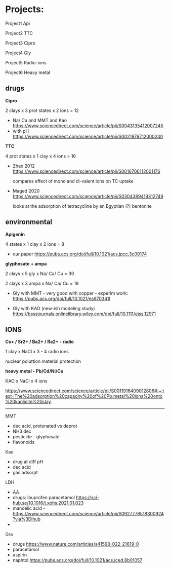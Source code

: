 # Projects:



Project1 Api

Project2 TTC

Project3 Cipro

Project4 Gly

Project5 Radio-ions

Project6 Heavy metal





## drugs

**Cipro**

2 clays x 3 prot states x 2 ions = 12

- Na/ Ca and MMT and Kao  https://www.sciencedirect.com/science/article/pii/S0043135412007245
- with pH https://www.sciencedirect.com/science/article/pii/S0021979712000240


**TTC**

4 prot states x 1 clay x 4 ions = 16 

- Zhao 2012 https://www.sciencedirect.com/science/article/pii/S0016706112001176

    compares effect of  mono and di-valent ions on TC uptake
    
- Maged 2020 https://www.sciencedirect.com/science/article/pii/S0304389419312749
    
    looks at the adsorption of tetracycline by an Egyptian (?) bentonite



## environmental

**Apigenin** 

4 states x 1 clay x 2 ions = 8

- our paper https://pubs.acs.org/doi/full/10.1021/acs.jpcc.3c00174




**glyphosate + ampa**

2 clays x 5 gly x Na/ Ca/ Cu   =  30

2 clays x 3 ampa x Na/ Ca/ Cu   =  18

- Gly with MMT - very good with copper - experim work: https://pubs.acs.org/doi/full/10.1021/es970341l

- Gly with KAO (new-ish modeling study)  https://bsssjournals.onlinelibrary.wiley.com/doi/full/10.1111/ejss.12971




## IONS
**Cs+ / Sr2+ / Ba2+ / Ra2+ - radio**

1 clay x NaCl x 3 - 4 radio ions

nuclear poluttion material protection



**heavy metal - Pb/Cd/Ni/Cu**

KAO x NaCl x 4 ions

https://www.sciencedirect.com/science/article/pii/S0011916409012806#:~:text=The%20adsorption%20capacity%20of%20Pb,metal%20ions%20onto%20kaolinite%20clay.





----
MMT 

+ dec acid, protonated vs deprot
+ NH3 dec
+ pesticide - glyphosate 
+ flavonoids


Kao

+ drug at diff pH 
+ dec acid 
+ gas adsorpt



LDH

+ AA
+ drugs: ibuprofen paracetamol https://sci-hub.se/10.1016/j.xphs.2021.01.023
+ mandelic acid - https://www.sciencedirect.com/science/article/pii/S0927776518300924?via%3Dihub
+ 


Gra 

+ drugs https://www.nature.com/articles/s41598-022-21619-0
+ paracetamol
+ aspirin
+ naphtol https://pubs.acs.org/doi/full/10.1021/acs.jced.8b01057


